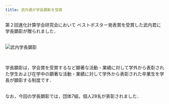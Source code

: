 ```yaml
---
title: 武内君が学長顕彰を受賞
---
```


第２回進化計算学会研究会において
ベストポスター発表賞を受賞した武内君に学長顕彰が贈られました．<br>
<br>

![武内学長顕彰](img/2012/2012gakutyo.JPG)


<br>

学長顕彰は，学会賞を受賞するなど顕著な活動・業績に対して学外から表彰された学生および在学中の顕著な活動・業績に対して学外から表彰された卒業生を学長が顕彰する制度です．

<br>
なお，今回の学長顕彰では，団体7組，個人28名が表彰されました．
<BR>

